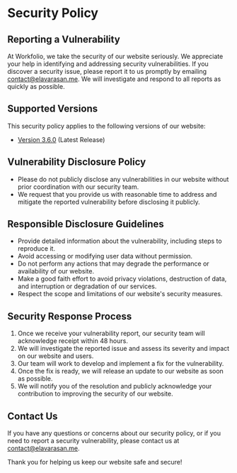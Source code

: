 # Security Policy

## Reporting a Vulnerability

At Workfolio, we take the security of our website seriously. We appreciate your help in identifying and addressing security vulnerabilities. If you discover a security issue, please report it to us promptly by emailing [contact@elavarasan.me](mailto:contact@elavarasan.me). We will investigate and respond to all reports as quickly as possible.

## Supported Versions

This security policy applies to the following versions of our website:

- [Version 3.6.0](#) (Latest Release)

## Vulnerability Disclosure Policy

- Please do not publicly disclose any vulnerabilities in our website without prior coordination with our security team.
- We request that you provide us with reasonable time to address and mitigate the reported vulnerability before disclosing it publicly.

## Responsible Disclosure Guidelines

- Provide detailed information about the vulnerability, including steps to reproduce it.
- Avoid accessing or modifying user data without permission.
- Do not perform any actions that may degrade the performance or availability of our website.
- Make a good faith effort to avoid privacy violations, destruction of data, and interruption or degradation of our services.
- Respect the scope and limitations of our website's security measures.

## Security Response Process

1. Once we receive your vulnerability report, our security team will acknowledge receipt within 48 hours.
2. We will investigate the reported issue and assess its severity and impact on our website and users.
3. Our team will work to develop and implement a fix for the vulnerability.
4. Once the fix is ready, we will release an update to our website as soon as possible.
5. We will notify you of the resolution and publicly acknowledge your contribution to improving the security of our website.

## Contact Us

If you have any questions or concerns about our security policy, or if you need to report a security vulnerability, please contact us at [contact@elavarasan.me](mailto:contact@elavarasan.me).

Thank you for helping us keep our website safe and secure!

